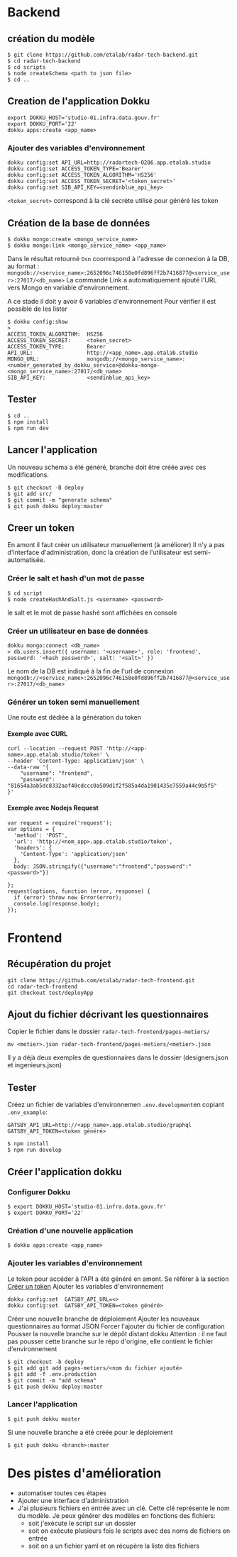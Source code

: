 # Backend
## création du modèle
```
$ git clone https://github.com/etalab/radar-tech-backend.git
$ cd radar-tech-backend
$ cd scripts
$ node createSchema <path to json file>
$ cd ..
```

## Creation de l'application Dokku
```
export DOKKU_HOST='studio-01.infra.data.gouv.fr'
export DOKKU_PORT='22'
dokku apps:create <app_name>
```
### Ajouter des variables d'environnement
```
dokku config:set API_URL=http://radartech-0206.app.etalab.studio
dokku config:set ACCESS_TOKEN_TYPE='Bearer'
dokku config:set ACCESS_TOKEN_ALGORITHM='HS256'
dokku config:set ACCESS_TOKEN_SECRET='<token_secret>'
dokku config:set SIB_API_KEY=<sendinblue_api_key>
```
`<token_secret>` correspond à la clé secrète utilisé pour généré les token

## Création de la base de données
```
$ dokku mongo:create <mongo_service_name>
$ dokku mongo:link <mongo_service_name> <app_name>
```
Dans le résultat retourné `Dsn` coorrespond à l'adresse de connexion à la DB, au format : `mongodb://<service_name>:2652096c746158e0fd896ff2b7416877@<service_user>:27017/<db_name>`
La commande Link a automatiquement ajouté l'URL vers Mongo en variable d'environnement.

A ce stade il doit y avoir 6 variables d'environnement
Pour vérifier il est possible de les lister
```
$ dokku config:show
> 
ACCESS_TOKEN_ALGORITHM:  HS256
ACCESS_TOKEN_SECRET:     <token_secret>
ACCESS_TOKEN_TYPE:       Bearer
API_URL:                 http://<app_name>.app.etalab.studio
MONGO_URL:               mongodb://<mongo_service_name>:<number_generated_by_dokku_service>@dokku-mongo-<mongo_service_name>:27017/<db_name>
SIB_API_KEY:             <sendinblue_api_key>
```

## Tester
```
$ cd ..
$ npm install
$ npm run dev
```

## Lancer l'application
Un nouveau schema a été généré, branche doit être créée avec ces modifications.
```
$ git checkout -B deploy
$ git add src/
$ git commit -m "generate schema"
$ git push dokku deploy:master
```

## Creer un token
En amont il faut créer un utilisateur manuellement (à améliorer)
Il n'y a pas d'interface d'administration, donc la création de l'utilisateur est semi-automatisée.

### Créer le salt et hash d'un mot de passe
```
$ cd script
$ node createHashAndSalt.js <username> <password>
```
le salt et le mot de passe hashé sont affichées en console

### Créer un utilisateur en base de données 
```
dokku mongo:connect <db_name>
> db.users.insert({ username: '<username>', role: 'frontend', password: '<hash password>', salt: '<salt>' })
```
Le nom de la DB est indiqué à la fin de l'url de connexion `mongodb://<service_name>:2652096c746158e0fd896ff2b7416877@<service_user>:27017/<db_name>`

### Générer un token semi manuellement 
Une route est dédiée à la génération du token
#### Exemple avec CURL
```
curl --location --request POST 'http://<app-name>.app.etalab.studio/token' \
--header 'Content-Type: application/json' \
--data-raw '{
    "username": "frontend",
    "password": "81654a3ab5dc8332aaf40cdccc0a509d1f2f585a4da1901435e7559a44c9b5f5"
}'
```

#### Exemple avec Nodejs Request
```
var request = require('request');
var options = {
  'method': 'POST',
  'url': 'http://<nom_app>.app.etalab.studio/token',
  'headers': {
    'Content-Type': 'application/json'
  },
  body: JSON.stringify({"username":"frontend","password":"<password>"})

};
request(options, function (error, response) {
  if (error) throw new Error(error);
  console.log(response.body);
});
```

# Frontend
## Récupération du projet
```
git clone https://github.com/etalab/radar-tech-frontend.git
cd radar-tech-frontend
git checkout test/deployApp
``` 
## Ajout du fichier décrivant les questionnaires
Copier le fichier  dans le dossier `radar-tech-frontend/pages-metiers/`
```
mv <metier>.json radar-tech-frontend/pages-metiers/<metier>.json
```
Il y a déjà deux exemples de questionnaires dans le dossier (designers.json et ingenieurs.json)

## Tester 
Créez un fichier de variables d'environnemen `.env.development`en copiant `.env_example`: 
```
GATSBY_API_URL=http://<app_name>.app.etalab.studio/graphql
GATSBY_API_TOKEN=<token généré>
```
```
$ npm install
$ npm run develop
```
## Créer l'application dokku
### Configurer Dokku
```
$ export DOKKU_HOST='studio-01.infra.data.gouv.fr'
$ export DOKKU_PORT='22'
```
### Création d'une nouvelle application
```
$ dokku apps:create <app_name>
```
### Ajouter les variables d'environnement
Le token pour accéder à l'API a été généré en amont.
Se référer à la section [Créer un token](#Creer-un-token) 
Ajouter les variables d'environnement
```
dokku config:set  GATSBY_API_URL=<>
dokku config:set  GATSBY_API_TOKEN=<token généré>
```
Créer une nouvelle branche de déploiement
Ajouter les nouveaux questionnaires au format JSON
Forcer l'ajouter du fichier de configuration
Pousser la nouvelle branche sur le dépôt distant dokku
Attention : il ne faut pas pousser cette branche sur le répo d'origine, elle contient le fichier d'environnement
```
$ git checkout -b deploy
$ git add git add pages-metiers/<nom du fichier ajouté>
$ git add -f .env.production
$ git commit -m "add schema"
$ git push dokku deploy:master
```
### Lancer l'application
```
$ git push dokku master
```
Si une nouvelle branche a été créée pour le déploiement
``` 
$ git push dokku <branch>:master
```

# Des pistes d'amélioration 
- automatiser toutes ces étapes
- Ajouter une interface d'administration
- J'ai plusieurs fichiers en entrée avec un clé. Cette clé représente le nom du modèle. Je peux générer des modèles en fonctions des fichiers: 
   - soit j'exécute le script sur un dossier
   - soit on exécute plusieurs fois le scripts avec des noms de fichiers en entrée
   - soit on a un fichier yaml et on récupère la liste des fichiers



